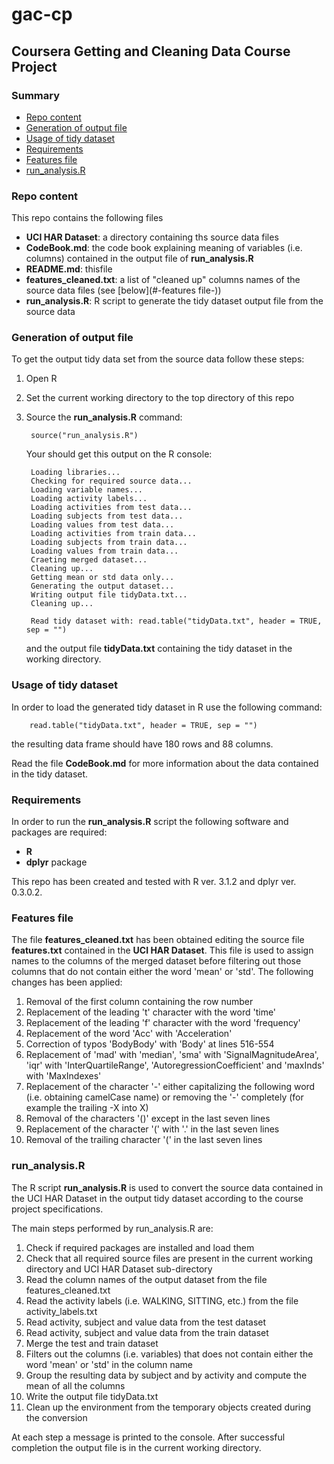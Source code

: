 # gac-cp

## Coursera Getting and Cleaning Data Course Project

### Summary

* [Repo content](#repo-content)
* [Generation of output file](#generation-of-output-file)
* [Usage of tidy dataset](#usage-of-tidy-dataset)
* [Requirements](#requirements)
* [Features file](#features-file)
* [run_analysis.R](#run_analysisr)

### Repo content

This repo contains the following files

* **UCI HAR Dataset**: a directory containing ths source data files
* **CodeBook.md**: the code book explaining meaning of variables (i.e. columns) contained in the output file of **run_analysis.R**
* **README.md**: thisfile
* **features_cleaned.txt**: a list of "cleaned up" columns names of the source data files (see [below](#-features file-))
* **run_analysis.R**: R script to generate the tidy dataset output file from the source data

### Generation of output file

To get the output tidy data set from the source data follow these steps:

1. Open R
2. Set the current working directory to the top directory of this repo
3. Source the **run_analysis.R** command:

		source("run_analysis.R")
	
	Your should get this output on the R console:
	
		Loading libraries...
		Checking for required source data...
		Loading variable names...
		Loading activity labels...
		Loading activities from test data...
		Loading subjects from test data...
		Loading values from test data...
		Loading activities from train data...
		Loading subjects from train data...
		Loading values from train data...
		Craeting merged dataset...
		Cleaning up...
		Getting mean or std data only...
		Generating the output dataset...
		Writing output file tidyData.txt...
		Cleaning up...
		
		Read tidy dataset with: read.table("tidyData.txt", header = TRUE, sep = "")
		
	and the output file **tidyData.txt** containing the tidy dataset in the working directory.

### Usage of tidy dataset

In order to load the generated tidy dataset in R use the following command:

		read.table("tidyData.txt", header = TRUE, sep = "")
		
the resulting data frame should have 180 rows and 88 columns.

Read the file **CodeBook.md** for more information about the data contained in the tidy dataset.

### Requirements

In order to run the **run_analysis.R** script the following software and packages are required:

* **R**
* **dplyr** package

This repo has been created and tested with R ver. 3.1.2 and dplyr ver. 0.3.0.2.

### Features file

The file **features_cleaned.txt** has been obtained editing the source file **features.txt** contained in the **UCI HAR Dataset**. This file is used to assign names to the columns of the merged dataset before filtering out those columns that do not contain either the word 'mean' or 'std'. The following changes has been applied:

1. Removal of the first column containing the row number
2. Replacement of the leading 't' character with the word 'time'
3. Replacement of the leading 'f' character with the word 'frequency'
4. Replacement of the word 'Acc' with 'Acceleration'
5. Correction of typos 'BodyBody' with 'Body' at lines 516-554
6. Replacement of 'mad' with 'median', 'sma' with 'SignalMagnitudeArea', 'iqr' with 'InterQuartileRange', 'AutoregressionCoefficient' and 'maxInds' with 'MaxIndexes'
6. Replacement of the character '-' either capitalizing the following word (i.e. obtaining  camelCase name) or removing the '-' completely (for example the trailing -X into X)
7. Removal of the characters '()' except in the last seven lines
8. Replacement of the character '(' with '.' in the last seven lines
9. Removal of the trailing character '(' in the last seven lines

### run_analysis.R

The R script **run_analysis.R** is used to convert the source data contained in the UCI HAR Dataset in the output tidy dataset according to the course project specifications.

The main steps performed by run_analysis.R are:

1. Check if required packages are installed and load them
2. Check that all required source files are present in the current working directory and UCI HAR Dataset sub-directory
3. Read the column names of the output dataset from the file features_cleaned.txt
4. Read the activity labels (i.e. WALKING, SITTING, etc.) from the file activity_labels.txt
5. Read activity, subject and value data from the test dataset
6. Read activity, subject and value data from the train dataset
7. Merge the test and train dataset
8. Filters out the columns (i.e. variables) that does not contain either the word 'mean' or 'std' in the column name
9. Group the resulting data by subject and by activity and compute the mean of all the columns
10. Write the output file tidyData.txt
11. Clean up the environment from the temporary objects created during the conversion

At each step a message is printed to the console. After successful completion the output file is in the current working directory.